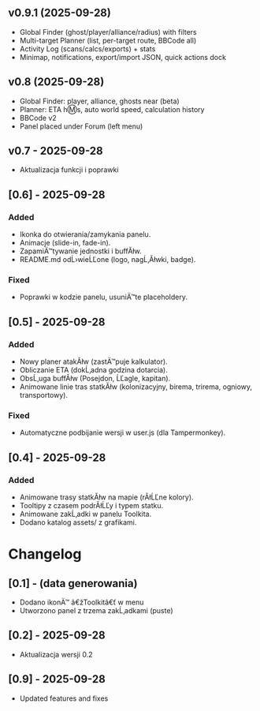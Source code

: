 ﻿## v0.9.1 (2025-09-28)
- Global Finder (ghost/player/alliance/radius) with filters
- Multi-target Planner (list, per-target route, BBCode all)
- Activity Log (scans/calcs/exports) + stats
- Minimap, notifications, export/import JSON, quick actions dock
## v0.8 (2025-09-28)
- Global Finder: player, alliance, ghosts near (beta)
- Planner: ETA h:m:s, auto world speed, calculation history
- BBCode v2
- Panel placed under Forum (left menu)
## v0.7 - 2025-09-28
- Aktualizacja funkcji i poprawki

## [0.6] - 2025-09-28
### Added
- Ikonka do otwierania/zamykania panelu.
- Animacje (slide-in, fade-in).
- ZapamiÄ™tywanie jednostki i buffĂłw.
- README.md odĹ›wieĹĽone (logo, nagĹ‚Ăłwki, badge).
### Fixed
- Poprawki w kodzie panelu, usuniÄ™te placeholdery.

## [0.5] - 2025-09-28
### Added
- Nowy planer atakĂłw (zastÄ™puje kalkulator).
- Obliczanie ETA (dokĹ‚adna godzina dotarcia).
- ObsĹ‚uga buffĂłw (Posejdon, ĹĽagle, kapitan).
- Animowane linie tras statkĂłw (kolonizacyjny, birema, trirema, ogniowy, transportowy).

### Fixed
- Automatyczne podbijanie wersji w user.js (dla Tampermonkey).
## [0.4] - 2025-09-28
### Added
- Animowane trasy statkĂłw na mapie (rĂłĹĽne kolory).
- Tooltipy z czasem podrĂłĹĽy i typem statku.
- Animowane zakĹ‚adki w panelu Toolkita.
- Dodano katalog assets/ z grafikami.
# Changelog

## [0.1] - (data generowania)
- Dodano ikonÄ™ â€žToolkitâ€ť w menu
- Utworzono panel z trzema zakĹ‚adkami (puste)
## [0.2] - 2025-09-28
- Aktualizacja wersji 0.2




## [0.9] - 2025-09-28
- Updated features and fixes


